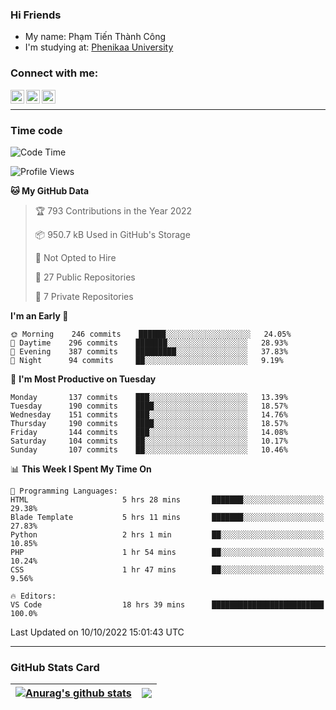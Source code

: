 ### Hi Friends

- My name: Phạm Tiến Thành Công
- I'm studying at: [Phenikaa University]


### Connect with me:
[<img align="left" alt="PhamTienThanhCong | Facebook" width="22px" src="https://upload.wikimedia.org/wikipedia/commons/thumb/1/16/Facebook-icon-1.png/640px-Facebook-icon-1.png" />][facebook]
[<img align="left" alt="PhamTienThanhCong | Zalo" width="22px" src="https://www.anphatpc.com.vn/template/anphat_2020v2/images/icon-zalo.jpg" />][zalo]
[<img align="left" alt="PhamTienThanhCong | LinkedIn" width="22px" src="https://cdn3.iconfinder.com/data/icons/inficons/512/linkedin.png" />][linkedin]

<br />

---

### Time code

<!--START_SECTION:waka-->
![Code Time](http://img.shields.io/badge/Code%20Time-600%20hrs%2012%20mins-blue)

![Profile Views](http://img.shields.io/badge/Profile%20Views-7-blue)

**🐱 My GitHub Data** 

> 🏆 793 Contributions in the Year 2022
 > 
> 📦 950.7 kB Used in GitHub's Storage 
 > 
> 🚫 Not Opted to Hire
 > 
> 📜 27 Public Repositories 
 > 
> 🔑 7 Private Repositories  
 > 
**I'm an Early 🐤** 

```text
🌞 Morning    246 commits    ██████░░░░░░░░░░░░░░░░░░░   24.05% 
🌆 Daytime    296 commits    ███████░░░░░░░░░░░░░░░░░░   28.93% 
🌃 Evening    387 commits    █████████░░░░░░░░░░░░░░░░   37.83% 
🌙 Night      94 commits     ██░░░░░░░░░░░░░░░░░░░░░░░   9.19%

```
📅 **I'm Most Productive on Tuesday** 

```text
Monday       137 commits    ███░░░░░░░░░░░░░░░░░░░░░░   13.39% 
Tuesday      190 commits    ████░░░░░░░░░░░░░░░░░░░░░   18.57% 
Wednesday    151 commits    ███░░░░░░░░░░░░░░░░░░░░░░   14.76% 
Thursday     190 commits    ████░░░░░░░░░░░░░░░░░░░░░   18.57% 
Friday       144 commits    ███░░░░░░░░░░░░░░░░░░░░░░   14.08% 
Saturday     104 commits    ██░░░░░░░░░░░░░░░░░░░░░░░   10.17% 
Sunday       107 commits    ██░░░░░░░░░░░░░░░░░░░░░░░   10.46%

```


📊 **This Week I Spent My Time On** 

```text
💬 Programming Languages: 
HTML                     5 hrs 28 mins       ███████░░░░░░░░░░░░░░░░░░   29.38% 
Blade Template           5 hrs 11 mins       ███████░░░░░░░░░░░░░░░░░░   27.83% 
Python                   2 hrs 1 min         ██░░░░░░░░░░░░░░░░░░░░░░░   10.85% 
PHP                      1 hr 54 mins        ██░░░░░░░░░░░░░░░░░░░░░░░   10.24% 
CSS                      1 hr 47 mins        ██░░░░░░░░░░░░░░░░░░░░░░░   9.56%

🔥 Editors: 
VS Code                  18 hrs 39 mins      █████████████████████████   100.0%

```


 Last Updated on 10/10/2022 15:01:43 UTC
<!--END_SECTION:waka-->

---

### GitHub Stats Card

| <a href="https://github.com/phamtienthanhcong"><img align="center" src="https://github-readme-stats.vercel.app/api?username=PhamTienThanhCong&show_icons=true&include_all_commits=true&theme=buefy&hide_border=true&theme=ocean_dark" alt="Anurag's github stats" /></a> | <a href="https://github.com/phamtienthanhcong"><img align="center" src="https://github-readme-stats.vercel.app/api/top-langs/?username=PhamTienThanhCong&layout=compact&theme=buefy&hide_border=true&theme=ocean_dark" /></a> |
| ------------- | ------------- |

[Phenikaa University]: https://phenikaa-uni.edu.vn/vi
[facebook]: https://www.facebook.com/phamtienthanhcong
[linkedin]: https://linkedin.com/in/phamtienthanhcong
[zalo]: https://zalo.me/0396396332
[tiktok]: https://www.tiktok.com/@phamtienthanhcong
[web]: https://github.com/PhamTienThanhCong/web_dev
[min project]: https://github.com/PhamTienThanhCong/Project-Of-Web
[c and cpp]: https://github.com/PhamTienThanhCong/Code_C_and_Cpro
[python]: https://github.com/PhamTienThanhCong/Python_beginer
